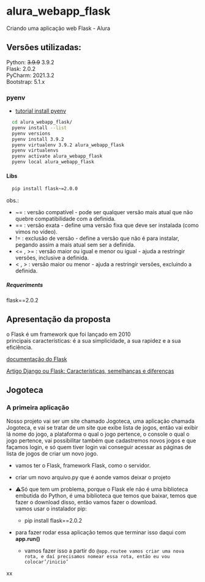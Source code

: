 # alura_webapp_flask
Criando uma aplicação web Flask - Alura

## Versões utilizadas:
Python: ~~3.9.9~~ 3.9.2   
Flask: 2.0.2  
PyCharm: 2021.3.2  
Bootstrap: 5.1.x  

### pyenv

  - [tutorial install pyenv](https://gist.github.com/luzfcb/ef29561ff81e81e348ab7d6824e14404)

```bash
  cd alura_webapp_flask/
  pyenv install --list
  pyenv versions  
  pyenv install 3.9.2
  pyenv virtualenv 3.9.2 alura_webapp_flask  
  pyenv virtualenvs
  pyenv activate alura_webapp_flask
  pyenv local alura_webapp_flask
```

#### Libs
```bash
  pip install flask~=2.0.0
```
obs.:
 - ~= : versão compatível - pode ser qualquer versão mais atual que não quebre compatibilidade com a definida.
 - == : versão exata - define uma versão fixa que deve ser instalada (como vimos no vídeo).
 - != : exclusão de versão - define a versão que não é para instalar, pegando assim a mais atual sem ser a definida.
 - <= , >= : versão maior ou igual e menor ou igual - ajuda a restringir versões, inclusive a definida.
 - < , > : versão maior ou menor - ajuda a restringir versões, excluindo a definida.

##### Requeriments
flask==2.0.2  



## Apresentação da proposta

o Flask é um framework que foi lançado em 2010  
principais características: é a sua simplicidade, a sua rapidez e a sua eficiência.  

[documentação do Flask](https://flask.palletsprojects.com/en/2.1.x/)  

[Artigo Django ou Flask: Características, semelhanças e diferenças](https://www.alura.com.br/artigos/django-ou-flask)  


## Jogoteca

### A primeira aplicação

 Nosso projeto vai ser um site chamado Jogoteca, uma aplicação chamada Jogoteca, e vai se tratar de um site que exibe lista de jogos, então vai exibir lá nome do jogo, a plataforma o qual o jogo pertence, o console o qual o jogo pertence, vai possibilitar também que cadastremos novos jogos e que façamos login, e só quem tiver login vai conseguir acessar as páginas de lista de jogos de criar um novo jogo.


 - vamos ter o Flask, framework Flask, como o servidor.
 - criar um novo arquivo.py que é aonde vamos deixar o projeto


 - ⚠️Só que tem um problema, porque o Flask ele não é uma biblioteca embutida do Python, é uma biblioteca que temos que baixar, temos que fazer o download disso, então vamos fazer o download.  
vamos usar o instalador pip:
   - pip install flask==2.0.2


- para fazer rodar essa aplicação temos que terminar isso daqui com **app.run()**
  - vamos fazer isso a partir do `@app.routee vamos criar uma nova rota, e daí precisamos nomear essa rota, então eu vou colocar’/inicio’`


xx

